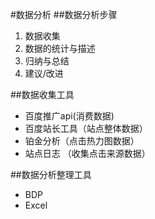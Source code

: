 #数据分析
##数据分析步骤
1. 数据收集
2. 数据的统计与描述
3. 归纳与总结
4. 建议/改进

##数据收集工具
- 百度推广api(消费数据)
- 百度站长工具（站点整体数据）
- 铂金分析（点击热力图数据）
- 站点日志 （收集点击来源数据）

##数据分析整理工具
- BDP
- Excel



